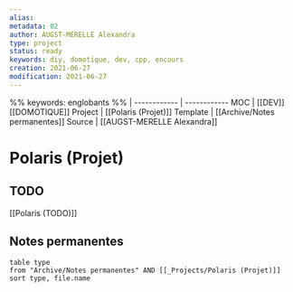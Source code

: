 ```yaml
---
alias:
metadata: 02
author: AUGST-MERELLE Alexandra
type: project
status: ready
keywords: diy, domotique, dev, cpp, encours
creation: 2021-06-27
modification: 2021-06-27
---
```

%%
keywords: englobants
%%
 | 
------------ | ------------
MOC | [[DEV]] [[DOMOTIQUE]]
Project | [[Polaris (Projet)]]
Template | [[Archive/Notes permanentes]]
Source | [[AUGST-MERELLE Alexandra]]
# Polaris (Projet)
## TODO
[[Polaris (TODO)]]
## Notes permanentes
```dataview
table type
from "Archive/Notes permanentes" AND [[_Projects/Polaris (Projet)]]
sort type, file.name
```